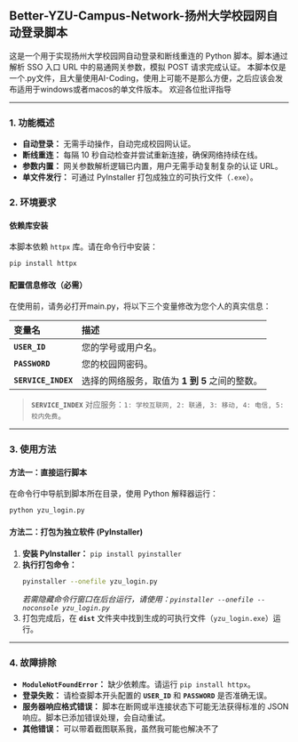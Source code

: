 ## Better-YZU-Campus-Network-扬州大学校园网自动登录脚本

这是一个用于实现扬州大学校园网自动登录和断线重连的 Python 脚本。脚本通过解析 SSO 入口 URL 中的易通网关参数，模拟 POST 请求完成认证。
本脚本仅是一个.py文件，且大量使用AI-Coding，使用上可能不是那么方便，之后应该会发布适用于windows或者macos的单文件版本。
欢迎各位批评指导


-----

### 1\. 功能概述

  * **自动登录：** 无需手动操作，自动完成校园网认证。
  * **断线重连：** 每隔 10 秒自动检查并尝试重新连接，确保网络持续在线。
  * **参数内置：** 网关参数解析逻辑已内置，用户无需手动复制复杂的认证 URL。
  * **单文件发行：** 可通过 PyInstaller 打包成独立的可执行文件（`.exe`）。

### 2\. 环境要求

#### 依赖库安装

本脚本依赖 `httpx` 库。请在命令行中安装：

```bash
pip install httpx
```

#### 配置信息修改（必需）

在使用前，请务必打开main.py，将以下三个变量修改为您个人的真实信息：

| 变量名 | 描述 |
| :--- | :--- |
| **`USER_ID`** | 您的学号或用户名。 |
| **`PASSWORD`** | 您的校园网密码。 |
| **`SERVICE_INDEX`** | 选择的网络服务，取值为 **1 到 5** 之间的整数。 |

> **`SERVICE_INDEX`** 对应服务：`1: 学校互联网, 2: 联通, 3: 移动, 4: 电信, 5: 校内免费`。

-----

### 3\. 使用方法

#### 方法一：直接运行脚本

在命令行中导航到脚本所在目录，使用 Python 解释器运行：

```bash
python yzu_login.py
```

#### 方法二：打包为独立软件 (PyInstaller)

1.  **安装 PyInstaller：** `pip install pyinstaller`
2.  **执行打包命令：**
    ```bash
    pyinstaller --onefile yzu_login.py
    ```
    *若需隐藏命令行窗口在后台运行，请使用：`pyinstaller --onefile --noconsole yzu_login.py`*
3.  打包完成后，在 **`dist`** 文件夹中找到生成的可执行文件（`yzu_login.exe`）运行。

-----

### 4\. 故障排除

  * **`ModuleNotFoundError`：** 缺少依赖库。请运行 `pip install httpx`。
  * **登录失败：** 请检查脚本开头配置的 **`USER_ID`** 和 **`PASSWORD`** 是否准确无误。
  * **服务器响应格式错误：** 脚本在断网或半连接状态下可能无法获得标准的 JSON 响应。脚本已添加错误处理，会自动重试。
  * **其他错误：** 可以带着截图联系我，虽然我可能也解决不了
